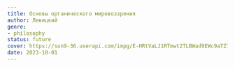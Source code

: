 ```yaml
---
title: Основы органического мировоззрения
author: Левицкий
genre:
- philosophy
status: future
cover: https://sun9-36.userapi.com/impg/E-HRtVaLJ1RTmwt2TLBWad9EWc9aTZ7EKn2peA/G6uZtii-wCE.jpg?size=320x473&quality=96&sign=c69c6acabc31f6a3f57decb6307230a7&c_uniq_tag=jyOE2PE8DhralAF5YpP2smNERs8838Lq5IxV3DYgVJw&type=album
date: 2023-10-01
---
```


